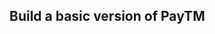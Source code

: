 ## Build a basic version of PayTM

<!-- simpletodo -->

<!-- mongodb+srv://karthik1:<password>@cluster0.jxqbm2p.mongodb.net/?retryWrites=true&w=majority -->

